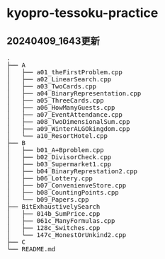 # kyopro-tessoku-practice
## 20240409_1643更新
<pre>
.
├── A
│   ├── a01_theFirstProblem.cpp
│   ├── a02_LinearSearch.cpp
│   ├── a03_TwoCards.cpp
│   ├── a04_BinaryRepresentation.cpp
│   ├── a05_ThreeCards.cpp
│   ├── a06_HowManyGuests.cpp
│   ├── a07_EventAttendance.cpp
│   ├── a08_TwoDimensionalSum.cpp
│   ├── a09_WinterALGOkingdom.cpp
│   └── a10_ResortHotel.cpp
├── B
│   ├── b01_A+Bproblem.cpp
│   ├── b02_DivisorCheck.cpp
│   ├── b03_Supermarket1.cpp
│   ├── b04_BinaryReprestation2.cpp
│   ├── b06_Lottery.cpp
│   ├── b07_ConvenienveStore.cpp
│   ├── b08_CountingPoints.cpp
│   └── b09_Papers.cpp
├── BitExhaustivelySearch
│   ├── 014b_SumPrice.cpp
│   ├── 061c_ManyFormulas.cpp
│   ├── 128c_Switches.cpp
│   └── 147c_HonestOrUnkind2.cpp
├── C
└── README.md
</pre>

